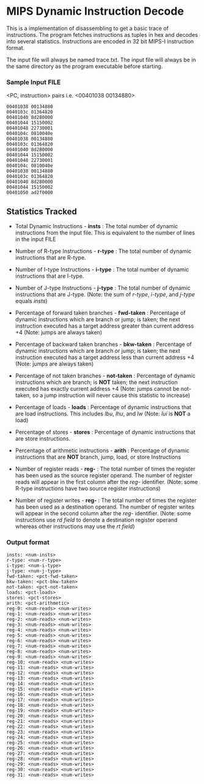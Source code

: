# MIPS Dynamic Instruction Decode

This is a implementation of disassembling to get a basic trace of instructions.
The program fetches instructions as tuples in hex and decodes into several statistics.
Instructions are encoded in 32 bit MIPS-I instruction format.

The input file will always be named trace.txt. The input file will always be in the same directory as the program executable before starting.

### Sample Input FILE

<PC, instruction> pairs i.e. <00401038 00134880>
```
00401038 00134880
0040103c 01364820
00401040 8d280000
00401044 15150002
00401048 22730001
0040104c 0810040e
00401038 00134880
0040103c 01364820
00401040 8d280000
00401044 15150002
00401048 22730001
0040104c 0810040e
00401038 00134880
0040103c 01364820
00401040 8d280000
00401044 15150002
00401050 ad2f0000
```

## Statistics Tracked

* Total Dynamic Instructions - **insts** : The total number of dynamic instructions from the input file. This is equivalent to the number of lines in the input FILE

* Number of R-type Instructions - **r-type** : The total number of dynamic instructions that are R-type.

* Number of I-type Instructions - **i-type** : The total number of dynamic instructions that are I-type.

* Number of J-type Instructions - **j-type** : The total number of dynamic instructions that are J-type. (Note: the sum of *r-type*, *i-type*, and *j-type* equals *insts*)

* Percentage of forward taken branches - **fwd-taken** : Percentage of dynamic instructions which are branch or jump; is taken; the next instruction executed has a target address greater than current address +4 (Note: jumps are always taken)

* Percentage of backward taken branches - **bkw-taken** : Percentage of dynamic instructions which are branch or jump; is taken; the next instruction executed has a target address less than current address +4 (Note: jumps are always taken)

* Percentage of not taken branches - **not-taken** : Percentage of dynamic instructions which are branch; is **NOT** taken; the next instruction executed has exactly current address +4 (Note: jumps cannot be not-taken, so a jump instruction will never cause this statistic to increase)

* Percentage of loads - **loads** : Percentage of dynamic instructions that are load instructions. This includes *lbu*, *lhu*, and *lw* (Note: *lui* is **NOT** a load)

* Percentage of stores - **stores** : Percentage of dynamic instructions that are store instructions.

* Percentage of arithmetic instructions - **arith** : Percentage of dynamic instructions that are **NOT** branch, jump, load, or store Instructions

* Number of register reads - **reg-<x>** : The total number of times the register *<x>* has been used as the source register operand. The number of register reads will appear in the first column after the *reg-<x>* identifier. (Note: some R-type instructions have two source register instructions)

* Number of register writes - **reg-<x>** : The total number of times the register *<x>* has been used as a destination operand. The number of register writes will appear in the second column after the *reg-<x>* identifier. (Note: some instructions use *rd field* to denote a destination register operand whereas other instructions may use the *rt field*)

### Output format

```
insts: <num-insts>
r-type: <num-r-type>
i-type: <num-i-type>
j-type: <num-j-type>
fwd-taken: <pct-fwd-taken>
bkw-taken: <pct-bkw-taken>
not-taken: <pct-not-taken>
loads: <pct-loads>
stores: <pct-stores>
arith: <pct-arithmetic>
reg-0: <num-reads> <num-writes>
reg-1: <num-reads> <num-writes>
reg-2: <num-reads> <num-writes>
reg-3: <num-reads> <num-writes>
reg-4: <num-reads> <num-writes>
reg-5: <num-reads> <num-writes>
reg-6: <num-reads> <num-writes>
reg-7: <num-reads> <num-writes>
reg-8: <num-reads> <num-writes>
reg-9: <num-reads> <num-writes>
reg-10: <num-reads> <num-writes>
reg-11: <num-reads> <num-writes>
reg-12: <num-reads> <num-writes>
reg-13: <num-reads> <num-writes>
reg-14: <num-reads> <num-writes>
reg-15: <num-reads> <num-writes>
reg-16: <num-reads> <num-writes>
reg-17: <num-reads> <num-writes>
reg-18: <num-reads> <num-writes>
reg-19: <num-reads> <num-writes>
reg-20: <num-reads> <num-writes>
reg-21: <num-reads> <num-writes>
reg-22: <num-reads> <num-writes>
reg-23: <num-reads> <num-writes>
reg-24: <num-reads> <num-writes>
reg-25: <num-reads> <num-writes>
reg-26: <num-reads> <num-writes>
reg-27: <num-reads> <num-writes>
reg-28: <num-reads> <num-writes>
reg-29: <num-reads> <num-writes>
reg-30: <num-reads> <num-writes>
reg-31: <num-reads> <num-writes>
```
